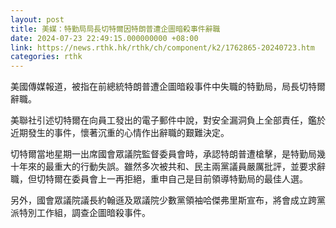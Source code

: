 ```yaml
---
layout: post
title: 美媒：特勤局局長切特爾因特朗普遭企圖暗殺事件辭職
date: 2024-07-23 22:49:15.000000000 +08:00
link: https://news.rthk.hk/rthk/ch/component/k2/1762865-20240723.htm
categories: rthk
---
```


美國傳媒報道，被指在前總統特朗普遭企圖暗殺事件中失職的特勤局，局長切特爾辭職。

美聯社引述切特爾在向員工發出的電子郵件中說，對安全漏洞負上全部責任，鑑於近期發生的事件，懷著沉重的心情作出辭職的艱難決定。

切特爾當地星期一出席國會眾議院監督委員會時，承認特朗普遭槍擊，是特勤局幾十年來的最重大的行動失誤。雖然多次被共和、民主兩黨議員嚴厲批評，並要求辭職，但切特爾在委員會上一再拒絕，重申自己是目前領導特勤局的最佳人選。

另外，國會眾議院議長約翰遜及眾議院少數黨領袖哈傑弗里斯宣布，將會成立跨黨派特別工作組，調查企圖暗殺事件。
